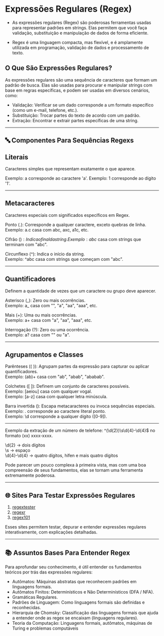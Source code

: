 # Expressões Regulares (Regex)

- As expressões regulares (Regex) são poderosas ferramentas usadas para representar padrões em strings.
  Elas permitem que você faça validação, substituição e manipulação de dados de forma eficiente.

- Regex é uma linguagem compacta, mas flexível, e é amplamente utilizada
  em programação, validação de dados e processamento de texto.

## O Que São Expressões Regulares?

As expressões regulares são uma sequência de caracteres que formam um padrão de busca.
Elas são usadas para procurar e manipular strings com base em regras específicas, e podem
ser usadas em diversos cenários, como:

- Validação: Verificar se um dado corresponde a um formato específico (como um e-mail, telefone, etc.).
- Substituição: Trocar partes do texto de acordo com um padrão.
- Extração: Encontrar e extrair partes específicas de uma string.

---

## 🔤 Componentes Para Sequências Regexs

## Literais

Caracteres simples que representam exatamente o que aparece.

Exemplo: a corresponde ao caractere 'a'.
Exemplo: 1 corresponde ao dígito '1'.

---

## Metacaracteres

Caracteres especiais com significados específicos em Regex.

Ponto (.): Corresponde a qualquer caractere, exceto quebras de linha.  
Exemplo: a.c casa com abc, axc, a1c, etc.

Cifrão ($): Indica o final da string.  
Exemplo: abc$ casa com strings que terminam com "abc".

Circunflexo (^): Indica o início da string.  
Exemplo: ^abc casa com strings que começam com "abc".

---

## Quantificadores

Definem a quantidade de vezes que um caractere ou grupo deve aparecer.

Asterisco (\_): Zero ou mais ocorrências.  
Exemplo: a_ casa com "", "a", "aa", "aaa", etc.

Mais (+): Uma ou mais ocorrências.  
Exemplo: a+ casa com "a", "aa", "aaa", etc.

Interrogação (?): Zero ou uma ocorrência.  
Exemplo: a? casa com "" ou "a".

---

## Agrupamentos e Classes

Parênteses (( )): Agrupam partes da expressão para capturar ou aplicar quantificadores.  
Exemplo: (ab)+ casa com "ab", "abab", "ababab".

Colchetes ([ ]): Definem um conjunto de caracteres possíveis.  
Exemplo: [aeiou] casa com qualquer vogal.  
Exemplo: [a-z] casa com qualquer letra minúscula.

Barra invertida (\): Escapa metacaracteres ou invoca sequências especiais.  
Exemplo: \. corresponde ao caractere literal ponto.  
Exemplo: \d corresponde a qualquer dígito ([0-9]).

---

Exemplo da extração de um número de telefone: ^\(\d{2}\)\s\d{4}-\d{4}$ no formato (xx) xxxx-xxxx.  

\d{2} → dois dígitos  
\s → espaço  
\d{4}-\d{4} → quatro dígitos, hífen e mais quatro dígitos

Pode parecer um pouco complexa à primeira vista, mas com uma boa compreensão
de seus fundamentos, elas se tornam uma ferramenta extremamente poderosa.

---

## 🌐 Sites Para Testar Expressões Regulares

1. [regextester](https://www.regextester.com/)
2. [regexr](https://regexr.com/)
3. [regex101](https://regex101.com/)

Esses sites permitem testar, depurar e entender expressões regulares interativamente, com explicações detalhadas.

---

## 📚 Assuntos Bases Para Entender Regex

Para aprofundar seu conhecimento, é útil entender os fundamentos teóricos por trás das expressões regulares:

- Autômatos: Máquinas abstratas que reconhecem padrões em linguagens formais.
- Autômatos Finitos: Determinísticos e Não Determinísticos (DFA / NFA).
- Gramáticas Regulares.
- Padrões de Linguagem: Como linguagens formais são definidas e reconhecidas.
- Hierarquia de Chomsky: Classificação das linguagens formais que ajuda a entender onde as regex
  se encaixam (linguagens regulares).
- Teoria da Computação: Linguagens formais, autômatos, máquinas de Turing e problemas computáveis
